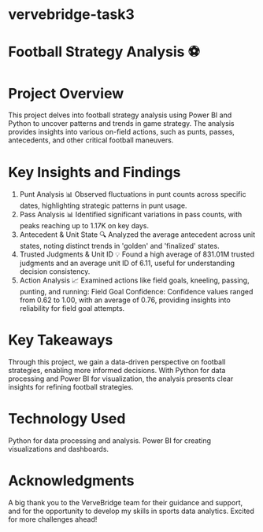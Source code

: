 # vervebridge-task3
# Football Strategy Analysis ⚽
# Project Overview
This project delves into football strategy analysis using Power BI and Python to uncover patterns and trends in game strategy. The analysis provides insights into various on-field actions, such as punts, passes, antecedents, and other critical football maneuvers.

# Key Insights and Findings
1. Punt Analysis 📊
Observed fluctuations in punt counts across specific dates, highlighting strategic patterns in punt usage.
2. Pass Analysis 📊
Identified significant variations in pass counts, with peaks reaching up to 1.17K on key days.
3. Antecedent & Unit State 🔍
Analyzed the average antecedent across unit states, noting distinct trends in 'golden' and 'finalized' states.
4. Trusted Judgments & Unit ID 💡
Found a high average of 831.01M trusted judgments and an average unit ID of 6.11, useful for understanding decision consistency.
5. Action Analysis 📈
Examined actions like field goals, kneeling, passing, punting, and running:
Field Goal Confidence: Confidence values ranged from 0.62 to 1.00, with an average of 0.76, providing insights into reliability for field goal attempts.
# Key Takeaways
Through this project, we gain a data-driven perspective on football strategies, enabling more informed decisions. With Python for data processing and Power BI for visualization, the analysis presents clear insights for refining football strategies.

# Technology Used
Python for data processing and analysis.
Power BI for creating visualizations and dashboards.
# Acknowledgments
A big thank you to the VerveBridge team for their guidance and support, and for the opportunity to develop my skills in sports data analytics. Excited for more challenges ahead!

